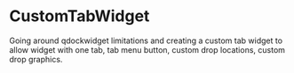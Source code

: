 # CustomTabWidget
Going around qdockwidget limitations and creating a custom tab widget to allow widget with one tab, tab menu button, custom drop locations, custom drop graphics.
